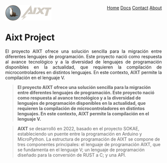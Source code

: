 <div align="center">
  <img align="left" width="50" height="50" src="/img/logo_final_circle.png">
  <img align="left" width="100" height="50" src="/img/name_Project_final.png">
  <div align="right">
    <a href="#home">Home</a>
    <a href="#Docs">Docs</a>
    <a href="#contact">Contact</a>
    <a href="#about">About</a>
  </div>
</div>

<img width="1" height="0"><br>

Aixt Project
===============

<div style='text-align: justify;'>El proyecto AIXT ofrece una solución sencilla para la migración entre diferentes lenguajes de programación. Este proyecto nació como respuesta al avance tecnológico y a la diversidad de lenguajes de programación disponibles en la actualidad, que requieren la compilación de microcontroladores en distintos lenguajes. En este contexto, AIXT permite la compilación en el lenguaje V.</div>

> **El proyecto AIXT ofrece una solución sencilla para la migración entre diferentes lenguajes de programación. Este proyecto nació como respuesta al avance tecnológico y a la diversidad de lenguajes de programación disponibles en la actualidad, que requieren la compilación de microcontroladores en distintos lenguajes. En este contexto, AIXT permite la compilación en el lenguaje V.**

> **AIXT** se desarrolló en 2022, basado en el proyecto SOKAE, estableciendo un puente entre la programación en Arduino y MicroPython. La estructura de programación de AIXT se compone de tres componentes principales: el lenguaje de programación AIXT, que se fundamenta en el lenguaje V; un lenguaje de programación diseñado para la conversión de RUST a C; y una API.
